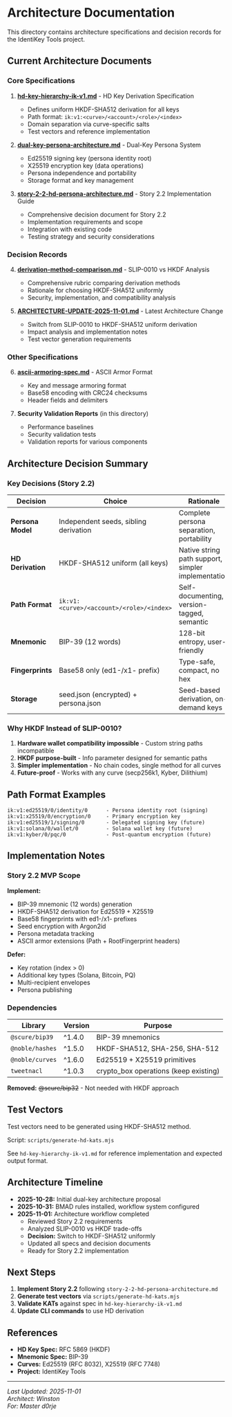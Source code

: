 # Architecture Documentation

This directory contains architecture specifications and decision records for the IdentiKey Tools project.

## Current Architecture Documents

### Core Specifications

1. **[hd-key-hierarchy-ik-v1.md](./hd-key-hierarchy-ik-v1.md)** - HD Key Derivation Specification

   - Defines uniform HKDF-SHA512 derivation for all keys
   - Path format: `ik:v1:<curve>/<account>/<role>/<index>`
   - Domain separation via curve-specific salts
   - Test vectors and reference implementation

2. **[dual-key-persona-architecture.md](./dual-key-persona-architecture.md)** - Dual-Key Persona System

   - Ed25519 signing key (persona identity root)
   - X25519 encryption key (data operations)
   - Persona independence and portability
   - Storage format and key management

3. **[story-2-2-hd-persona-architecture.md](./story-2-2-hd-persona-architecture.md)** - Story 2.2 Implementation Guide
   - Comprehensive decision document for Story 2.2
   - Implementation requirements and scope
   - Integration with existing code
   - Testing strategy and security considerations

### Decision Records

4. **[derivation-method-comparison.md](./derivation-method-comparison.md)** - SLIP-0010 vs HKDF Analysis

   - Comprehensive rubric comparing derivation methods
   - Rationale for choosing HKDF-SHA512 uniformly
   - Security, implementation, and compatibility analysis

5. **[ARCHITECTURE-UPDATE-2025-11-01.md](./ARCHITECTURE-UPDATE-2025-11-01.md)** - Latest Architecture Change
   - Switch from SLIP-0010 to HKDF-SHA512 uniform derivation
   - Impact analysis and implementation notes
   - Test vector generation requirements

### Other Specifications

6. **[ascii-armoring-spec.md](./ascii-armoring-spec.md)** - ASCII Armor Format

   - Key and message armoring format
   - Base58 encoding with CRC24 checksums
   - Header fields and delimiters

7. **Security Validation Reports** (in this directory)
   - Performance baselines
   - Security validation tests
   - Validation reports for various components

## Architecture Decision Summary

### Key Decisions (Story 2.2)

| Decision          | Choice                                   | Rationale                                          |
| ----------------- | ---------------------------------------- | -------------------------------------------------- |
| **Persona Model** | Independent seeds, sibling derivation    | Complete persona separation, portability           |
| **HD Derivation** | HKDF-SHA512 uniform (all keys)           | Native string path support, simpler implementation |
| **Path Format**   | `ik:v1:<curve>/<account>/<role>/<index>` | Self-documenting, version-tagged, semantic         |
| **Mnemonic**      | BIP-39 (12 words)                        | 128-bit entropy, user-friendly                     |
| **Fingerprints**  | Base58 only (ed1-/x1- prefix)            | Type-safe, compact, no hex                         |
| **Storage**       | seed.json (encrypted) + persona.json     | Seed-based derivation, on-demand keys              |

### Why HKDF Instead of SLIP-0010?

1. **Hardware wallet compatibility impossible** - Custom string paths incompatible
2. **HKDF purpose-built** - Info parameter designed for semantic paths
3. **Simpler implementation** - No chain codes, single method for all curves
4. **Future-proof** - Works with any curve (secp256k1, Kyber, Dilithium)

## Path Format Examples

```
ik:v1:ed25519/0/identity/0      - Persona identity root (signing)
ik:v1:x25519/0/encryption/0     - Primary encryption key
ik:v1:ed25519/1/signing/0       - Delegated signing key (future)
ik:v1:solana/0/wallet/0         - Solana wallet key (future)
ik:v1:kyber/0/pqc/0             - Post-quantum encryption (future)
```

## Implementation Notes

### Story 2.2 MVP Scope

**Implement:**

- BIP-39 mnemonic (12 words) generation
- HKDF-SHA512 derivation for Ed25519 + X25519
- Base58 fingerprints with ed1-/x1- prefixes
- Seed encryption with Argon2id
- Persona metadata tracking
- ASCII armor extensions (Path + RootFingerprint headers)

**Defer:**

- Key rotation (index > 0)
- Additional key types (Solana, Bitcoin, PQ)
- Multi-recipient envelopes
- Persona publishing

### Dependencies

| Library         | Version | Purpose                               |
| --------------- | ------- | ------------------------------------- |
| `@scure/bip39`  | ^1.4.0  | BIP-39 mnemonics                      |
| `@noble/hashes` | ^1.5.0  | HKDF-SHA512, SHA-256, SHA-512         |
| `@noble/curves` | ^1.6.0  | Ed25519 + X25519 primitives           |
| `tweetnacl`     | ^1.0.3  | crypto_box operations (keep existing) |

**Removed:** ~~@scure/bip32~~ - Not needed with HKDF approach

## Test Vectors

Test vectors need to be generated using HKDF-SHA512 method.

Script: `scripts/generate-hd-kats.mjs`

See `hd-key-hierarchy-ik-v1.md` for reference implementation and expected output format.

## Architecture Timeline

- **2025-10-28:** Initial dual-key architecture proposal
- **2025-10-31:** BMAD rules installed, workflow system configured
- **2025-11-01:** Architecture workflow completed
  - Reviewed Story 2.2 requirements
  - Analyzed SLIP-0010 vs HKDF trade-offs
  - **Decision:** Switch to HKDF-SHA512 uniformly
  - Updated all specs and decision documents
  - Ready for Story 2.2 implementation

## Next Steps

1. **Implement Story 2.2** following `story-2-2-hd-persona-architecture.md`
2. **Generate test vectors** via `scripts/generate-hd-kats.mjs`
3. **Validate KATs** against spec in `hd-key-hierarchy-ik-v1.md`
4. **Update CLI commands** to use HD derivation

## References

- **HD Key Spec:** RFC 5869 (HKDF)
- **Mnemonic Spec:** BIP-39
- **Curves:** Ed25519 (RFC 8032), X25519 (RFC 7748)
- **Project:** IdentiKey Tools

---

_Last Updated: 2025-11-01_  
_Architect: Winston_  
_For: Master d0rje_
